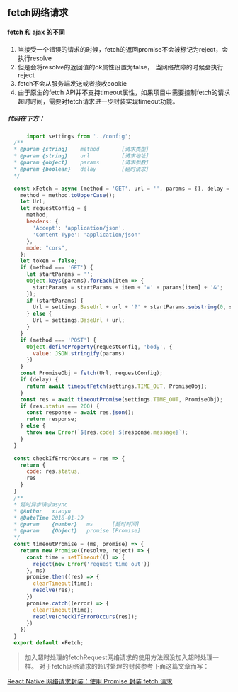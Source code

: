 ## fetch网络请求
  #### fetch 和 ajax 的不同
  1. 当接受一个错误的请求的时候，fetch的返回promise不会被标记为reject，会执行resolve
  2. 但是会将resolve的返回值的ok属性设置为false， 当网络故障的时候会执行reject
  3. fetch不会从服务端发送或者接收cookie
  4. 由于原生的fetch API并不支持timeout属性，如果项目中需要控制fetch的请求超时时间，需要对fetch请求进一步封装实现timeout功能。

  ##### 代码在下方：

  ```js
        import settings from '../config';
    /**
    * @param {string}    method       [请求类型]
    * @param {string}    url          [请求地址]
    * @param {object}    params       [请求参数]
    * @param {boolean}   delay        [延时请求]
    */

    const xFetch = async (method = 'GET', url = '', params = {}, delay = false) => {
      method = method.toUpperCase();
      let Url;
      let requestConfig = {
        method,
        headers: {
          'Accept': 'application/json',
          'Content-Type': 'application/json'
        },
        mode: "cors",
      };
      let token = false;
      if (method === 'GET') {
        let startParams = '';
        Object.keys(params).forEach(item => {
          startParams = startParams + item + '=' + params[item] + '&';
        });
        if (startParams) {
          Url = settings.BaseUrl + url + '?' + startParams.substring(0, startParams.lastIndexOf('&'));
        } else {
          Url = settings.BaseUrl + url;
        }
      }
      if (method === 'POST') {
        Object.defineProperty(requestConfig, 'body', {
          value: JSON.stringify(params)
        })
      }
      const PromiseObj = fetch(Url, requestConfig);
      if (delay) {
        return await timeoutFetch(settings.TIME_OUT, PromiseObj);
      }
      const res = await timeoutPromise(settings.TIME_OUT, PromiseObj);
      if (res.status === 200) {
        const response = await res.json();
        return response;
      } else {
        throw new Error(`${res.code} ${response.message}`);
      }
    }

    const checkIfErrorOccurs = res => {
      return {
        code: res.status,
        res
      }
    }
    /**
    * 延时异步请求async
    * @Author   xiaoyu
    * @DateTime 2018-01-19
    * @param    {number}   ms      [延时时间]
    * @param    {Object}   promise [Promise]
    */
    const timeoutPromise = (ms, promise) => {
      return new Promise((resolve, reject) => {
        const time = setTimeout(() => {
          reject(new Error('request time out'))
        }, ms)
        promise.then((res) => {
          clearTimeout(time);
          resolve(res);
        })
        promise.catch((error) => {
          clearTimeout(time);
          resolve(checkIfErrorOccurs(res));
        })
      })
    }
    export default xFetch;
  ```

> 加入超时处理的fetchRequest网络请求的使用方法跟没加入超时处理一样。 对于fetch网络请求的超时处理的封装参考下面这篇文章而写：

[React Native 网络请求封装：使用 Promise 封装 fetch 请求](https://juejin.im/entry/590fe17b1b69e6006854987b)